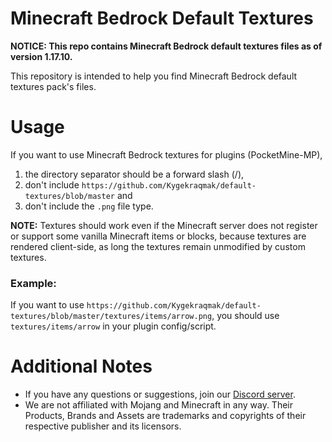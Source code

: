 # Minecraft Bedrock Default Textures

**NOTICE: This repo contains Minecraft Bedrock default textures files as of version 1.17.10.**

This repository is intended to help you find Minecraft Bedrock default textures pack's files.

# Usage

If you want to use Minecraft Bedrock textures for plugins (PocketMine-MP),

1. the directory separator should be a forward slash (/),
2. don't include `https://github.com/Kygekraqmak/default-textures/blob/master` and
3. don't include the `.png` file type.

**NOTE:** Textures should work even if the Minecraft server does not register or support some vanilla Minecraft items or blocks, because textures are rendered client-side, as long the textures remain unmodified by custom textures.

### Example:

If you want to use `https://github.com/Kygekraqmak/default-textures/blob/master/textures/items/arrow.png`, you should use `textures/items/arrow` in your plugin config/script.

# Additional Notes

- If you have any questions or suggestions, join our [Discord server](https://discord.gg/CXtqUZv).
- We are not affiliated with Mojang and Minecraft in any way. Their Products, Brands and Assets are trademarks and copyrights of their respective publisher and its licensors.
